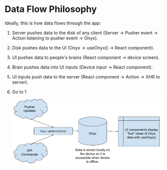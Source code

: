 # Data Flow Philosophy
Ideally, this is how data flows through the app:

1. Server pushes data to the disk of any client (Server -> Pusher event -> Action listening to pusher event -> Onyx).
2. Disk pushes data to the UI (Onyx -> useOnyx() -> React component).
3. UI pushes data to people's brains (React component -> device screen).
4. Brain pushes data into UI inputs (Device input -> React component).
5. UI inputs push data to the server (React component -> Action -> XHR to server).
6. Go to 1

    ![New Expensify Data Flow Chart](/contributingGuides/philosophies/data_flow.png)
